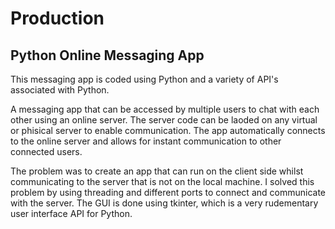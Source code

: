 # Production
## Python Online Messaging App

This messaging app is coded using Python and a variety of API's associated with Python.

A messaging app that can be accessed by multiple users to chat with each other using an online server.
The server code can be laoded on any virtual or phisical server to enable communication.
The app automatically connects to the online server and allows for instant communication  to other connected users.

The problem was to create an app that can run on the client side whilst communicating to the server that is not on the local machine.
I solved this problem by using threading and different ports to connect and communicate with the server.
The GUI is done using tkinter, which is a very rudementary user interface API for Python.
